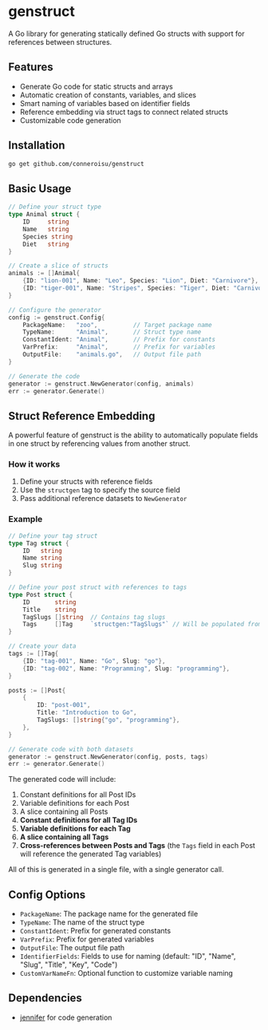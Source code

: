 # genstruct

A Go library for generating statically defined Go structs with support for references between structures.

## Features

- Generate Go code for static structs and arrays
- Automatic creation of constants, variables, and slices
- Smart naming of variables based on identifier fields
- Reference embedding via struct tags to connect related structs
- Customizable code generation

## Installation

```bash
go get github.com/conneroisu/genstruct
```

## Basic Usage

```go
// Define your struct type
type Animal struct {
    ID     string
    Name   string
    Species string
    Diet   string
}

// Create a slice of structs
animals := []Animal{
    {ID: "lion-001", Name: "Leo", Species: "Lion", Diet: "Carnivore"},
    {ID: "tiger-001", Name: "Stripes", Species: "Tiger", Diet: "Carnivore"},
}

// Configure the generator
config := genstruct.Config{
    PackageName:   "zoo",          // Target package name
    TypeName:      "Animal",       // Struct type name
    ConstantIdent: "Animal",       // Prefix for constants
    VarPrefix:     "Animal",       // Prefix for variables
    OutputFile:    "animals.go",   // Output file path
}

// Generate the code
generator := genstruct.NewGenerator(config, animals)
err := generator.Generate()
```

## Struct Reference Embedding

A powerful feature of genstruct is the ability to automatically populate fields in one struct by referencing values from another struct.

### How it works

1. Define your structs with reference fields
2. Use the `structgen` tag to specify the source field
3. Pass additional reference datasets to `NewGenerator`

### Example

```go
// Define your tag struct
type Tag struct {
    ID   string
    Name string
    Slug string
}

// Define your post struct with references to tags
type Post struct {
    ID       string
    Title    string
    TagSlugs []string  // Contains tag slugs
    Tags     []Tag     `structgen:"TagSlugs"` // Will be populated from TagSlugs
}

// Create your data
tags := []Tag{
    {ID: "tag-001", Name: "Go", Slug: "go"},
    {ID: "tag-002", Name: "Programming", Slug: "programming"},
}

posts := []Post{
    {
        ID: "post-001", 
        Title: "Introduction to Go",
        TagSlugs: []string{"go", "programming"},
    },
}

// Generate code with both datasets
generator := genstruct.NewGenerator(config, posts, tags)
err := generator.Generate()
```

The generated code will include:
1. Constant definitions for all Post IDs
2. Variable definitions for each Post
3. A slice containing all Posts 
4. **Constant definitions for all Tag IDs**
5. **Variable definitions for each Tag**
6. **A slice containing all Tags**
7. **Cross-references between Posts and Tags** (the `Tags` field in each Post will reference the generated Tag variables)

All of this is generated in a single file, with a single generator call.

## Config Options

- `PackageName`: The package name for the generated file
- `TypeName`: The name of the struct type
- `ConstantIdent`: Prefix for generated constants
- `VarPrefix`: Prefix for generated variables
- `OutputFile`: The output file path
- `IdentifierFields`: Fields to use for naming (default: "ID", "Name", "Slug", "Title", "Key", "Code")
- `CustomVarNameFn`: Optional function to customize variable naming

## Dependencies

- [jennifer](https://github.com/dave/jennifer) for code generation